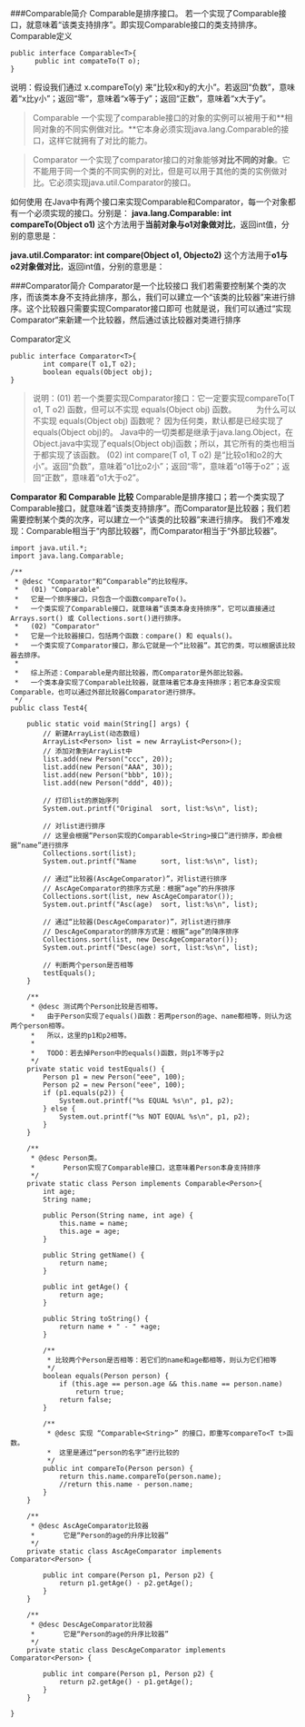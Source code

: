 ###Comparable简介
Comparable是排序接口。
若一个实现了Comparable接口，就意味着“该类支持排序”。即实现Comparable接口的类支持排序。
Comparable定义
```
public interface Comparable<T>{
      public int compateTo(T o);
}
```
说明：假设我们通过 x.compareTo(y) 来“比较x和y的大小”。若返回“负数”，意味着“x比y小”；返回“零”，意味着“x等于y”；返回“正数”，意味着“x大于y”。

>Comparable
一个实现了comparable接口的对象的实例可以被用于和**相同对象的不同实例做对比。**它本身必须实现java.lang.Comparable的接口，这样它就拥有了对比的能力。

>Comparator
一个实现了comparator接口的对象能够**对比不同的对象**。它不能用于同一个类的不同实例的对比，但是可以用于其他的类的实例做对比。它必须实现java.util.Comparator的接口。

如何使用
在Java中有两个接口来实现Comparable和Comparator，每一个对象都有一个必须实现的接口。分别是：
**java.lang.Comparable: int compareTo(Object o1)**
这个方法用于**当前对象与o1对象做对比**，返回int值，分别的意思是：

**java.util.Comparator: int compare(Object o1, Objecto2)**
这个方法用于**o1与o2对象做对比**，返回int值，分别的意思是：

###Comparator简介
Comparator是一个比较接口
我们若需要控制某个类的次序，而该类本身不支持此排序，那么，我们可以建立一个“该类的比较器”来进行排序。这个比较器只需要实现Comparator接口即可
也就是说，我们可以通过“实现Comparator“来新建一个比较器，然后通过该比较器对类进行排序

Comparator定义
```
public interface Comparator<T>{
        int compare(T o1,T o2);
        boolean equals(Object obj);
}
```
>说明：(01) 若一个类要实现Comparator接口：它一定要实现compareTo(T o1, T o2) 函数，但可以不实现 equals(Object obj) 函数。
        为什么可以不实现 equals(Object obj) 函数呢？ 因为任何类，默认都是已经实现了equals(Object obj)的。 Java中的一切类都是继承于java.lang.Object，在Object.java中实现了equals(Object obj)函数；所以，其它所有的类也相当于都实现了该函数。
(02) int compare(T o1, T o2) 是“比较o1和o2的大小”。返回“负数”，意味着“o1比o2小”；返回“零”，意味着“o1等于o2”；返回“正数”，意味着“o1大于o2”。


**Comparator 和 Comparable 比较**
Comparable是排序接口；若一个类实现了Comparable接口，就意味着“该类支持排序”。而Comparator是比较器；我们若需要控制某个类的次序，可以建立一个“该类的比较器”来进行排序。
我们不难发现：Comparable相当于“内部比较器”，而Comparator相当于“外部比较器”。
```
import java.util.*;
import java.lang.Comparable;

/**
 * @desc "Comparator"和“Comparable”的比较程序。
 *   (01) "Comparable"
 *   它是一个排序接口，只包含一个函数compareTo()。
 *   一个类实现了Comparable接口，就意味着“该类本身支持排序”，它可以直接通过Arrays.sort() 或 Collections.sort()进行排序。
 *   (02) "Comparator"
 *   它是一个比较器接口，包括两个函数：compare() 和 equals()。
 *   一个类实现了Comparator接口，那么它就是一个“比较器”。其它的类，可以根据该比较器去排序。
 *
 *   综上所述：Comparable是内部比较器，而Comparator是外部比较器。
 *   一个类本身实现了Comparable比较器，就意味着它本身支持排序；若它本身没实现Comparable，也可以通过外部比较器Comparator进行排序。
 */
public class Test4{

    public static void main(String[] args) {
        // 新建ArrayList(动态数组)
        ArrayList<Person> list = new ArrayList<Person>();
        // 添加对象到ArrayList中
        list.add(new Person("ccc", 20));
        list.add(new Person("AAA", 30));
        list.add(new Person("bbb", 10));
        list.add(new Person("ddd", 40));

        // 打印list的原始序列
        System.out.printf("Original  sort, list:%s\n", list);

        // 对list进行排序
        // 这里会根据“Person实现的Comparable<String>接口”进行排序，即会根据“name”进行排序
        Collections.sort(list);
        System.out.printf("Name      sort, list:%s\n", list);

        // 通过“比较器(AscAgeComparator)”，对list进行排序
        // AscAgeComparator的排序方式是：根据“age”的升序排序
        Collections.sort(list, new AscAgeComparator());
        System.out.printf("Asc(age)  sort, list:%s\n", list);

        // 通过“比较器(DescAgeComparator)”，对list进行排序
        // DescAgeComparator的排序方式是：根据“age”的降序排序
        Collections.sort(list, new DescAgeComparator());
        System.out.printf("Desc(age) sort, list:%s\n", list);

        // 判断两个person是否相等
        testEquals();
    }

    /**
     * @desc 测试两个Person比较是否相等。
     *   由于Person实现了equals()函数：若两person的age、name都相等，则认为这两个person相等。
     *   所以，这里的p1和p2相等。
     *
     *   TODO：若去掉Person中的equals()函数，则p1不等于p2
     */
    private static void testEquals() {
        Person p1 = new Person("eee", 100);
        Person p2 = new Person("eee", 100);
        if (p1.equals(p2)) {
            System.out.printf("%s EQUAL %s\n", p1, p2);
        } else {
            System.out.printf("%s NOT EQUAL %s\n", p1, p2);
        }
    }

    /**
     * @desc Person类。
     *       Person实现了Comparable接口，这意味着Person本身支持排序
     */
    private static class Person implements Comparable<Person>{
        int age;
        String name;

        public Person(String name, int age) {
            this.name = name;
            this.age = age;
        }

        public String getName() {
            return name;
        }

        public int getAge() {
            return age;
        }

        public String toString() {
            return name + " - " +age;
        }

        /**
         * 比较两个Person是否相等：若它们的name和age都相等，则认为它们相等
         */
        boolean equals(Person person) {
            if (this.age == person.age && this.name == person.name)
                return true;
            return false;
        }

        /**
         * @desc 实现 “Comparable<String>” 的接口，即重写compareTo<T t>函数。
         *  这里是通过“person的名字”进行比较的
         */
        public int compareTo(Person person) {
            return this.name.compareTo(person.name);
            //return this.name - person.name;
        }
    }

    /**
     * @desc AscAgeComparator比较器
     *       它是“Person的age的升序比较器”
     */
    private static class AscAgeComparator implements Comparator<Person> {
        
        public int compare(Person p1, Person p2) {
            return p1.getAge() - p2.getAge();
        }
    }

    /**
     * @desc DescAgeComparator比较器
     *       它是“Person的age的升序比较器”
     */
    private static class DescAgeComparator implements Comparator<Person> {
        
        public int compare(Person p1, Person p2) {
            return p2.getAge() - p1.getAge();
        }
    }

}
```
